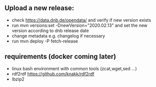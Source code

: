 ## Upload a new release:
* check https://data.dnb.de/opendata/ and verify if new version exists
* run    mvn versions:set -DnewVersion="2020.02.13"      and set the new version according to dnb release date
* change metadata e.g. changelog if necessary
* run    mvn deploy -P fetch-release

## requirements (docker coming later)
* linux bash environment with common tools (zcat,wget,sed ...)
* rdf2rdf https://github.com/knakk/rdf2rdf
* lbzip2 
